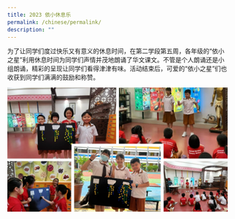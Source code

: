 ```yaml
---
title: 2023 依小休息乐
permalink: /chinese/permalink/
description: ""
---
```

为了让同学们度过快乐又有意义的休息时间，在第二学段第五周，各年级的“依小之星”利用休息时间为同学们声情并茂地朗诵了华文课文。不管是个人朗诵还是小组朗诵，精彩的呈现让同学们看得津津有味。活动结束后，可爱的“依小之星”们也收获到同学们满满的鼓励和称赞。

![](/images/2023%20依小休息乐.jpg)